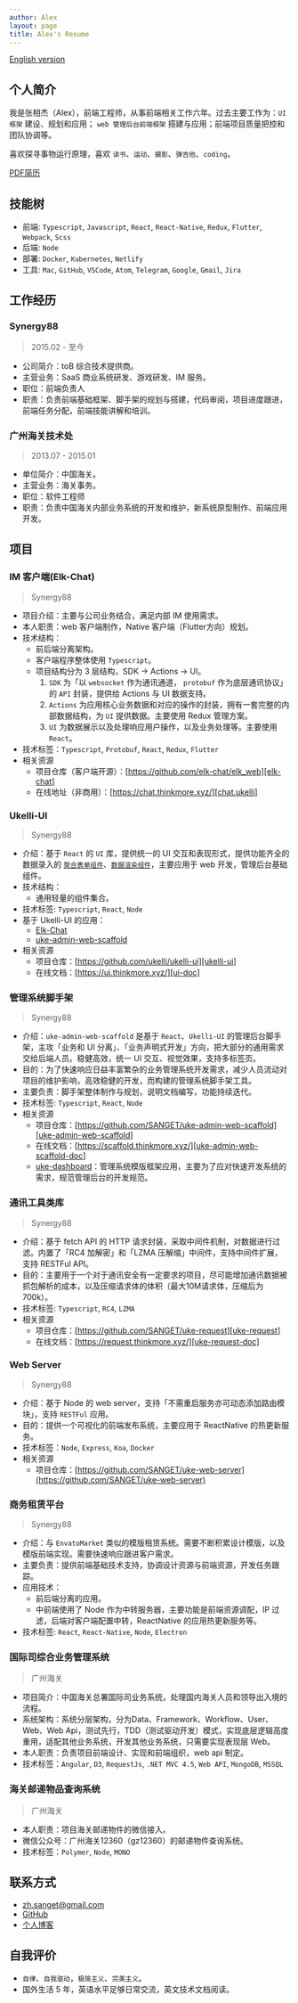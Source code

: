 ```yaml
---
author: Alex
layout: page
title: Alex's Resume
---
```


<escape>
  <div class="no-print simple-nav">
    <a href="/resume_en">English version</a>
  </div>
</escape>

## 个人简介

我是张相杰（Alex），前端工程师，从事前端相关工作六年。过去主要工作为：`UI 框架` 建设、规划和应用； `web 管理后台前端框架` 搭建与应用；前端项目质量把控和团队协调等。

喜欢探寻事物运行原理，喜欢 `读书`、`运动`、`摄影`、`弹吉他`、`coding`。

<escape>
  <div class="no-print">
    <a href="https://cdn.jsdelivr.net/gh/SANGET/gatsby-theme-elk@master/content/assets/other/resume.pdf">PDF简历</a>
  </div>
</escape>

## 技能树

- 前端: `Typescript`, `Javascript`, `React`, `React-Native`, `Redux`, `Flutter`, `Webpack`, `Scss`
- 后端: `Node`
- 部署: `Docker`, `Kubernetes`, `Netlify`
- 工具: `Mac`, `GitHub`, `VSCode`, `Atom`, `Telegram`, `Google`, `Gmail`, `Jira`

## 工作经历

### Synergy88

> 2015.02 - 至今

- 公司简介：toB 综合技术提供商。
- 主营业务：SaaS 商业系统研发、游戏研发、IM 服务。
- 职位：前端负责人
- 职责：负责前端基础框架、脚手架的规划与搭建，代码审阅，项目进度跟进，前端任务分配，前端技能讲解和培训。

### 广州海关技术处

> 2013.07 - 2015.01

- 单位简介：中国海关。
- 主营业务：海关事务。
- 职位：软件工程师
- 职责：负责中国海关内部业务系统的开发和维护，新系统原型制作、前端应用开发。

## 项目

### IM 客户端(Elk-Chat)

> Synergy88

- 项目介绍：主要与公司业务结合，满足内部 IM 使用需求。
- 本人职责：web 客户端制作，Native 客户端（Flutter方向）规划。
- 技术结构：
  - 前后端分离架构。
  - 客户端程序整体使用 `Typescript`。
  - 项目结构分为 3 层结构，SDK -> Actions -> UI。
    1. `SDK` 为「以 `websocket` 作为通讯通道， `protobuf` 作为底层通讯协议」的 `API` 封装，提供给 Actions 与 UI 数据支持。
    2. `Actions` 为应用核心业务数据和对应的操作的封装，拥有一套完整的内部数据结构，为 `UI` 提供数据。主要使用 Redux 管理方案。
    3. `UI` 为数据展示以及处理响应用户操作，以及业务处理等。主要使用 `React`。
- 技术标签：`Typescript`, `Protobuf`, `React`, `Redux`, `Flutter`
- 相关资源
  - 项目仓库（客户端开源）：[https://github.com/elk-chat/elk_web][elk-chat]
  - 在线地址（非商用）：[https://chat.thinkmore.xyz/][chat.ukelli]

### Ukelli-UI

> Synergy88

- 介绍：基于 `React` 的 `UI` 库，提供统一的 UI 交互和表现形式，提供功能齐全的数据录入的 [`聚合表单组件`][form-generator]、[`数据渲染组件`][table-desc]，主要应用于 web 开发，管理后台基础组件。
- 技术结构：
  - 通用轻量的组件集合。
- 技术标签: `Typescript`, `React`, `Node`
- 基于 Ukelli-UI 的应用：
  - [Elk-Chat][elk-chat]
  - [uke-admin-web-scaffold][elk-chat]
- 相关资源
  - 项目仓库：[https://github.com/ukelli/ukelli-ui][ukelli-ui]
  - 在线文档：[https://ui.thinkmore.xyz/][ui-doc]

### 管理系统脚手架

> Synergy88

- 介绍：`uke-admin-web-scaffold` 是基于 `React`、`Ukelli-UI` 的管理后台脚手架，主攻「业务和 UI 分离」、「业务声明式开发」方向，把大部分的通用需求交给后端人员。稳健高效，统一 UI 交互、视觉效果，支持多标签页。
- 目的：为了快速响应日益丰富繁杂的业务管理系统开发需求，减少人员流动对项目的维护影响，高效稳健的开发，而构建的管理系统脚手架工具。
- 主要负责：脚手架整体制作与规划，说明文档编写，功能持续迭代。
- 技术标签: `Typescript`, `React`, `Node`
- 相关资源
  - 项目仓库：[https://github.com/SANGET/uke-admin-web-scaffold][uke-admin-web-scaffold]
  - 在线文档：[https://scaffold.thinkmore.xyz/][uke-admin-web-scaffold-doc]
  - [uke-dashboard][uke-admin-seed]：管理系统模版框架应用，主要为了应对快速开发系统的需求，规范管理后台的开发规范。

### 通讯工具类库

> Synergy88

- 介绍：基于 fetch API 的 HTTP 请求封装，采取中间件机制，对数据进行过滤。内置了「RC4 加解密」和「LZMA 压解缩」中间件，支持中间件扩展，支持 RESTFul API。
- 目的：主要用于一个对于通讯安全有一定要求的项目，尽可能增加通讯数据被抓包解析的成本，以及压缩请求体的体积（最大10M请求体，压缩后为700k）。
- 技术标签: `Typescript`, `RC4`, `LZMA`
- 相关资源
  - 项目仓库：[https://github.com/SANGET/uke-request][uke-request]
  - 在线文档：[https://request.thinkmore.xyz/][uke-request-doc]

### Web Server

> Synergy88

- 介绍：基于 Node 的 web server，支持「不需重启服务亦可动态添加路由模块」，支持 `RESTFul` 应用。
- 目的：提供一个可视化的前端发布系统，主要应用于 ReactNative 的热更新服务。
- 技术标签：`Node`, `Express`, `Koa`, `Docker`
- 相关资源
  - 项目仓库：[https://github.com/SANGET/uke-web-server](https://github.com/SANGET/uke-web-server)

### 商务租赁平台

> Synergy88

- 介绍：与 `EnvatoMarket` 类似的模版租赁系统。需要不断积累设计模版，以及模版前端实现。需要快速响应跟进客户需求。
- 主要负责：提供前端基础技术支持，协调设计资源与前端资源，开发任务跟踪。
- 应用技术：
  - 前后端分离的应用。
  - 中前端使用了 Node 作为中转服务器，主要功能是前端资源调配，IP 过滤，后端对客户端配置中转，ReactNative 的应用热更新服务等。
- 技术标签: `React`, `React-Native`, `Node`, `Electron`

### 国际司综合业务管理系统

> 广州海关

- 项目简介：中国海关总署国际司业务系统，处理国内海关人员和领导出入境的流程。
- 系统架构：系统分层架构，分为Data、Framework、Workflow、User、Web、Web Api，测试先行，TDD（测试驱动开发）模式，实现底层逻辑高度重用，适配其他业务系统，开发其他业务系统，只需要实现表现层 Web。
- 本人职责：负责项目前端设计、实现和前端组织，web api 制定。
- 技术标签：`Angular`, `D3`, `RequestJs`, `.NET MVC 4.5`, `Web API`, `MongoDB`, `MSSQL`

### 海关邮递物品查询系统

> 广州海关

- 本人职责：项目海关邮递物件的微信接入。
- 微信公众号：广州海关12360（gz12360）的邮递物件查询系统。
- 技术标签：`Polymer`, `Node`, `MONO`

## 联系方式

- <a href="mailto:zh.sanget@gmail.com" target="_top">zh.sanget@gmail.com</a>
- <a href="https://github.com/SANGET" target="_blank">GitHub</a>
- [个人博客](https://thinkmore.xyz/)

<!-- ## 教育经历

- 广东轻工职业技术学院 -->

## 自我评价

- `自律`、`自我驱动`，`极简主义`、`完美主义`。
- 国外生活 5 年，英语水平足够日常交流，英文技术文档阅读。

[uke-request]: https://github.com/SANGET/uke-request
[basic-helper]: https://github.com/SANGET/basic-helper
[ukelli-ui]: https://github.com/ukelli/ukelli-ui
[uke-admin-web-scaffold]: https://github.com/SANGET/uke-admin-web-scaffold
[uke-admin-seed]: https://github.com/SANGET/uke-admin-seed
[elk-chat]: https://github.com/elk-chat/elk_web
[chat.ukelli]: https://chat.thinkmore.xyz/

[uke-admin-web-scaffold-doc]: https://scaffold.thinkmore.xyz/
[uke-dashboard-doc]: https://admin.thinkmore.xyz/
[ui-doc]: https://ui.thinkmore.xyz/
[uke-request-doc]: https://request.thinkmore.xyz/
[request-doc]: https://request.thinkmore.xyz/
[basic-doc]: https://basic.thinkmore.xyz/

[form-generator]: https://thinkmore.xyz/%E5%9F%BA%E4%BA%8Ereact%E6%89%93%E9%80%A0%E6%9B%B4%E5%A5%BD%E7%94%A8%E7%9A%84%E8%81%9A%E5%90%88%E8%A1%A8%E5%8D%95
[table-desc]: https://ui.thinkmore.xyz/Table

